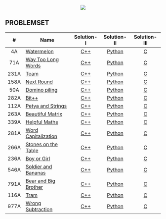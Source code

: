 <p align="center">
	<a href ="https://codeforces.com"><img src="https://i.imgur.com/qKUIWZa.png"><a/>
</p>

## PROBLEMSET

| # 	| Name 								    |		 Solution-I 													| Solution-II 													| Solution-III 	|
|:-:	|-------------------						    |:----------:													|:-----------:													|:------------:	|
|  4A	| [Watermelon](https://codeforces.com/problemset/problem/4/A)    |  [C++](https://github.com/j471n/Codeforces/blob/master/ProblemSet/4A_Watermelon/C%2B%2B/Solution.cpp)    	|  [Python](https://github.com/j471n/Codeforces/blob/master/ProblemSet/4A_Watermelon/Python/Solution.py)   	| 	 [C](https://github.com/j471n/Codeforces/blob/master/ProblemSet/4A_Watermelon/C/Solution.c)		|
|  71A	| [Way Too Long Words](https://codeforces.com/problemset/problem/71/A)    | [C++](https://github.com/j471n/Codeforces/blob/master/ProblemSet/71A_Way%20Too%20Long%20Words/C%2B%2B/Solution.cpp)    	|  [Python](https://github.com/j471n/Codeforces/blob/master/ProblemSet/71A_Way%20Too%20Long%20Words/Python/Solution.py)   	| 	 [C](https://github.com/j471n/Codeforces/blob/master/ProblemSet/71A_Way%20Too%20Long%20Words/C/Solution.c)		|
| 231A	| [Team](https://codeforces.com/problemset/problem/231/A)     			  | [C++](https://github.com/j471n/Codeforces/blob/master/ProblemSet/231A_Team/C%2B%2B/Solution.cpp)    	|  [Python](https://github.com/j471n/Codeforces/blob/master/ProblemSet/231A_Team/Python/Solution.py)   	| 	 [C](https://github.com/j471n/Codeforces/blob/master/ProblemSet/231A_Team/C/Solution.c)		|
| 158A 	| [Next Round](https://codeforces.com/problemset/problem/158/A)     	  | [C++](https://github.com/j471n/Codeforces/blob/master/ProblemSet/158A_Next%20Round/C%2B%2B/solution.cpp)    	|  [Python](https://github.com/j471n/Codeforces/blob/master/ProblemSet/158A_Next%20Round/Python/Solution.py)   	| 	 [C](https://github.com/j471n/Codeforces/blob/master/ProblemSet/158A_Next%20Round/C/solution.c)		|
| 50A	|  [Domino piling](https://codeforces.com/problemset/problem/50/A)  	  | [C++](https://github.com/j471n/Codeforces/blob/master/ProblemSet/50A_Domino%20Piling/C%2B%2B/solution.cpp)    	|  [Python](https://github.com/j471n/Codeforces/tree/master/ProblemSet/50A_Domino%20Piling/Python/solution.py)   	| 	 [C](https://github.com/j471n/Codeforces/blob/master/ProblemSet/50A_Domino%20Piling/C/solution.c)		|
| 282A 	|[Bit++](https://codeforces.com/problemset/problem/282/A)      			  | [C++](https://github.com/j471n/Codeforces/blob/master/ProblemSet/282A_Bit%2B%2B/C%2B%2B/solution.cpp)    	|  [Python](https://github.com/j471n/Codeforces/blob/master/ProblemSet/282A_Bit%2B%2B/Python/solution.py)   	| 	 [C](https://github.com/j471n/Codeforces/blob/master/ProblemSet/282A_Bit%2B%2B/C/solution.c)		|
| 112A 	| [Petya and Strings](https://codeforces.com/problemset/problem/112/A)    | [C++](https://github.com/j471n/Codeforces/blob/master/ProblemSet/112A_Petya%20and%20Strings/C%2B%2B/solution.cpp)    	|  [Python](https://github.com/j471n/Codeforces/blob/master/ProblemSet/112A_Petya%20and%20Strings/Python/solution.py)   	| 	 [C](https://github.com/j471n/Codeforces/blob/master/ProblemSet/112A_Petya%20and%20Strings/C/solution.c)		|
| 263A 	|  [Beautiful Matrix](https://codeforces.com/problemset/problem/263/A)    | [C++](https://github.com/j471n/Codeforces/blob/master/ProblemSet/263A_Beautiful%20Matrix/C%2B%2B/solution.cpp)    	|  [Python](https://github.com/j471n/Codeforces/blob/master/ProblemSet/263A_Beautiful%20Matrix/Python/solution.py)   	| 	 [C](https://github.com/j471n/Codeforces/blob/master/ProblemSet/263A_Beautiful%20Matrix/C/solution.c)		|
| 339A 	| [Helpful Maths](https://codeforces.com/problemset/problem/339/A)     	  | [C++](https://github.com/j471n/Codeforces/blob/master/ProblemSet/339A_Helpful%20Maths/C%2B%2B/solution.cpp)    	|  [Python](https://github.com/j471n/Codeforces/blob/master/ProblemSet/339A_Helpful%20Maths/Python/solution.py)   	| 	 [C](https://github.com/j471n/Codeforces/blob/master/ProblemSet/339A_Helpful%20Maths/C/solution.c)		|
| 281A 	| [Word Capitalization](https://codeforces.com/problemset/problem/281/A)   | [C++](https://github.com/j471n/Codeforces/blob/master/ProblemSet/281A_Word%20Capitalization/C++/solution.cpp)    	|  [Python](https://github.com/j471n/Codeforces/blob/master/ProblemSet/281A_Word%20Capitalization/Python/solution.py)   	| 	 [C](https://github.com/j471n/Codeforces/blob/master/ProblemSet/281A_Word%20Capitalization/C/solution.c)		|
| 266A	| [Stones on the Table](https://codeforces.com/problemset/problem/266/A)   | [C++](https://github.com/j471n/Codeforces/blob/master/ProblemSet/266A_Stones%20on%20the%20Table/C++/solution.cpp)    	|  [Python](https://github.com/j471n/Codeforces/blob/master/ProblemSet/266A_Stones%20on%20the%20Table/Python/solution.py)   	| 	 [C](https://github.com/j471n/Codeforces/blob/master/ProblemSet/266A_Stones%20on%20the%20Table/C/solution.c)		|
| 236A 	| [Boy or Girl](https://codeforces.com/problemset/problem/236/A)     	   | [C++](https://github.com/j471n/Codeforces/blob/master/ProblemSet/236A_Boy%20or%20Girl/C++/solution.cpp)    	|  [Python](https://github.com/j471n/Codeforces/blob/master/ProblemSet/236A_Boy%20or%20Girl/Python/solution.py)   	| 	 [C](https://github.com/j471n/Codeforces/blob/master/ProblemSet/236A_Boy%20or%20Girl/C/solution.c)		|
| 546A 	| [Soldier and Bananas](https://codeforces.com/problemset/problem/546/A)   | [C++](https://github.com/j471n/Codeforces/blob/master/ProblemSet/546A_Soldier%20and%20Bananas/C++/solution.cpp)    	|  [Python](https://github.com/j471n/Codeforces/blob/master/ProblemSet/546A_Soldier%20and%20Bananas/Python/solution.py)   	| 	 [C](https://github.com/j471n/Codeforces/blob/master/ProblemSet/546A_Soldier%20and%20Bananas/C/solution.c)		|
| 791A 	| [Bear and Big Brother](https://codeforces.com/problemset/problem/791/A)  | [C++](https://github.com/j471n/Codeforces/blob/master/ProblemSet/791A_Bear%20and%20Big%20Brother/C++/solution.cpp)    	|  [Python](https://github.com/j471n/Codeforces/blob/master/ProblemSet/791A_Bear%20and%20Big%20Brother/Python/solution.py)   	| 	 [C](https://github.com/j471n/Codeforces/blob/master/ProblemSet/791A_Bear%20and%20Big%20Brother/C/solution.c)		|
| 116A	| [Tram](https://codeforces.com/problemset/problem/116/A)     			   | [C++](https://github.com/j471n/Codeforces/blob/master/ProblemSet/116A_Tram/C++/solution.cpp)    	|  [Python](https://github.com/j471n/Codeforces/blob/master/ProblemSet/116A_Tram/Python/solution.py)   	| 	 [C](https://github.com/j471n/Codeforces/blob/master/ProblemSet/116A_Tram/C/solution.c)		|
| 977A 	| [Wrong Subtraction](https://codeforces.com/problemset/problem/977/A)     | [C++](https://github.com/j471n/Codeforces/blob/master/ProblemSet/977A_Wrong%20Subtraction/C++/solution.cpp)    	|  [Python](https://github.com/j471n/Codeforces/blob/master/ProblemSet/977A_Wrong%20Subtraction/Python/solution.py)   	| 	 [C](https://github.com/j471n/Codeforces/blob/master/ProblemSet/977A_Wrong%20Subtraction/C/solution.c)		|





